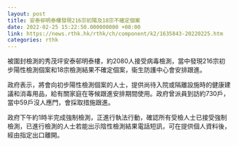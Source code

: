 ```yaml
---
layout: post
title: 安泰邨明泰樓發現216宗初陽及18宗不確定個案
date: 2022-02-25 15:22:50.000000000 +08:00
link: https://news.rthk.hk/rthk/ch/component/k2/1635843-20220225.htm
categories: rthk
---
```


被圍封檢測的秀茂坪安泰邨明泰樓，約2080人接受病毒檢測，當中發現216宗初步陽性檢測個案和18宗檢測結果不確定個案，衞生防護中心會安排跟進。

政府表示，將會向初步陽性檢測個案的人士，提供尚待入院或隔離設施時的健康建議和消毒用品，給有關家庭在等候跟進安排期間使用。政府曾派員到訪約730戶，當中59戶沒人應門，會採取措施跟進。

政府下午約1時半完成強制檢測，正進行執法行動，確認所有受檢人士已接受強制檢測，已進行檢測的人士若能出示陰性檢測結果電話短訊，可在提供個人資料後，經由指定出口離開。
